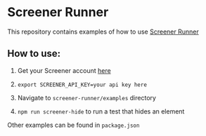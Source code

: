# Screener Runner
This repository contains examples of how to use [Screener Runner](https://github.com/screener-io/screener-runner)

## How to use:

1. Get your Screener account [here](https://screener.io/)

2. `export SCREENER_API_KEY=your api key here`

3. Navigate to `screener-runner/examples` directory

4. `npm run screener-hide` to run a test that hides an element

Other examples can be found in `package.json`